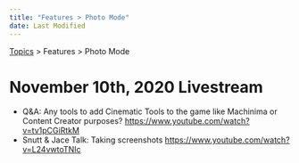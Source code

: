 ```yaml
---
title: "Features > Photo Mode"
date: Last Modified
---
```

[Topics](../../topics.md) > Features > Photo Mode

# November 10th, 2020 Livestream
* Q&A: Any tools to add Cinematic Tools to the game like Machinima or Content Creator purposes? https://www.youtube.com/watch?v=tv1pCGiRtkM
* Snutt & Jace Talk: Taking screenshots https://www.youtube.com/watch?v=L24vwtoTNIc
